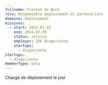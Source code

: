 ```yaml
---
fullname: Florent de Buck
role: Responsable déploiement et partenariats
domaine: Déploiement
missions:
  - start: 2022-01-10
    end: 2024-07-30
    status: service
    employer: ID6 Diagoriente
    startups:
      - diagoriente
startups:
  - diagoriente
memberType: beta
---
```

Chargé de déploiement le jour
